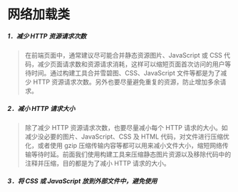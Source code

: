 # 网络加载类
##### 1．减少 HTTP 资源请求次数
> 在前端页面中，通常建议尽可能合并静态资源图片、JavaScript 或 CSS 代码，减少页面请求数和资源请求消耗，这样可以缩短页面首次访问的用户等待时间。通过构建工具合并雪碧图、CSS、JavaScript 文件等都是为了减少 HTTP 资源请求次数。另外也要尽量避免重复的资源，防止增加多余请求。

##### 2．减小 HTTP 请求大小
> 除了减少 HTTP 资源请求次数，也要尽量减小每个 HTTP 请求的大小。如减少没必要的图片、JavaScript、CSS 及 HTML 代码，对文件进行压缩优化，或者使用 gzip 压缩传输内容等都可以用来减小文件大小，缩短网络传输等待时延。前面我们使用构建工具来压缩静态图片资源以及移除代码中的注释并压缩，目的都是为了减小 HTTP 请求的大小。

##### 3．将 CSS 或 JavaScript 放到外部文件中，避免使用<style>或<script>标签直接引入

> 在 HTML 文件中引用外部资源可以有效利用浏览器的静态资源缓存，但有时候在移动端页面 CSS 或 JavaScript 比较简单的情况下为了减少请求，也会将 CSS 或 JavaScript 直接写到 HTML 里面，具体要根据 CSS 或 JavaScript 文件的大小和业务的场景来分析。如果 CSS 或 JavaScript 文件内容较多，业务逻辑较复杂，建议放到外部文件引入。

```
<link rel="stylesheet" href="//cdn.domain.com/path/main.css" >
...
<script src="//cdn.domain.com/path/main.js"></script>
```
##### 4．避免页面中空的 href 和 src
> 当<link>标签的 href 属性为空，或<script>、<img>、<iframe>标签的 src 属性为空时，浏览器在渲染的过程中仍会将 href 属性或 src 属性中的空内容进行加载，直至加载失败，这样就阻塞了页面中其他资源的下载进程，而且最终加载到的内容是无效的，因此要尽量避免。

```
<!--不推荐-->
<img src="" alt="photo" >
<a href="">点击链接</a>
```
##### 5．为 HTML 指定 Cache-Control 或 Expires
> 为 HTML 内容设置 Cache-Control 或 Expires 可以将 HTML 内容缓存起来，避免频繁向服务器端发送请求。前面讲到，在页面 Cache-Control 或 Expires 头部有效时，浏览器将直接从缓存中读取内容，不向服务器端发送请求。

```
<meta http-equiv="Cache-Control" content="max-age=7200">
<meta http-equiv="Expires" content="Mon,20Jul201623:00:00GMT">
```
##### 6．合理设置 Etag 和 Last-Modified
> 合理设置 Etag 和 Last-Modified 使用浏览器缓存，对于未修改的文件，静态资源服务器会向浏览器端返回304，让浏览器从缓存中读取文件，减少 Web 资源下载的带宽消耗并降低服务器负载。

```
<meta http-equiv="last-modified" content="Sun,05 Nov 2017 13:45:57 GMT">
```
##### 7．减少页面重定向
> 页面每次重定向都会延长页面内容返回的等待延时，一次重定向大约需要200毫秒不等的时间开销（无缓存），为了保证用户尽快看到页面内容，要尽量避免页面重定向。

##### 8．使用静态资源分域存放来增加下载并行数
> 浏览器在同一时刻向同一个域名请求文件的并行下载数是有限的，因此可以利用多个域名的主机来存放不同的静态资源，增大页面加载时资源的并行下载数，缩短页面资源加载的时间。通常根据多个域名来分别存储 JavaScript、CSS 和图片文件。


```
<link rel="stylesheet" href="//cdn1.domain.com/path/main.css" >
...
<script src="//cdn2.domain.com/path/main.js"></script>
```

##### 9．使用静态资源 CDN 来存储文件
> 如果条件允许，可以利用 CDN 网络加快同一个地理区域内重复静态资源文件的响应下载速度，缩短资源请求时间。


##### 10．使用 CDN Combo 下载传输内容
> CDN Combo 是在 CDN 服务器端将多个文件请求打包成一个文件的形式来返回的技术，这样可以实现 HTTP 连接传输的一次性复用，减少浏览器的 HTTP 请求数，加快资源下载速度。例如同一个域名 CDN 服务器上的 a.js，b.js，c.js 就可以按如下方式在一个请求中下载。


```
<script src="//cdn.domain.com/path/a.js,b.js,c.js"></script>
```
##### 11．使用可缓存的 AJAX
> 对于返回内容相同的请求，没必要每次都直接从服务端拉取，合理使用 AJAX 缓存能加快 AJAX 响应速度并减轻服务器压力。
```
$.ajax({
    url : url,
    type : 'get',
    cache : true, //推荐使用缓存
    data : {},
    success (){//...},
    error (){//...}
});
```
##### 12．使用 GET 来完成 AJAX 请求
> 使用 XMLHttpRequest 时，浏览器中的 POST 方法会发起两次 TCP 数据包传输，首先发送文件头，然后发送 HTTP 正文数据。而使用 GET 时只发送头部，所以在拉取服务端数据时使用 GET 请求效率更高。

```
$.ajax({
    url : url,
    type : 'get', //推荐使用get完成请求
    data : {},
    success (){//...},
    error(){//...}
});
```
##### 13．减少 Cookie 的大小并进行 Cookie 隔离

> HTTP 请求通常默认带上浏览器端的 Cookie 一起发送给服务器，所以在非必要的情况下，要尽量减少 Cookie 来减小 HTTP 请求的大小。对于静态资源，尽量使用不同的域名来存放，因为 Cookie 默认是不能跨域的，这样就做到了不同域名下静态资源请求的 Cookie 隔离。

##### 14．缩小 favicon.ico 并缓存

> 有利于 favicon.ico 的重复加载，因为一般一个 Web 应用的 favicon.ico 是很少改变的。

##### 15．推荐使用异步 JavaScript 资源

> 异步的 JavaScript 资源不会阻塞文档解析，所以允许在浏览器中优先渲染页面，延后加载脚本执行。例如 JavaScript 的引用可以如下设置，也可以使用模块化加载机制来实现。

```
<script src="main.js" defer></script>
<script src="main.js" async></script>
```
> 使用 async 时，加载和渲染后续文档元素的过程和 main.js 的加载与执行是并行的。使用 defer 时，加载后续文档元素的过程和 main.js 的加载是并行的，但是 main.js 的执行要在页面所有元素解析完成之后才开始执行。


##### 16．消除阻塞渲染的 CSS 及 JavaScript

> 对于页面中加载时间过长的 CSS 或 JavaScript 文件，需要进行合理拆分或延后加载，保证关键路径的资源能快速加载完成。

##### 17．避免使用 CSS import 引用加载 CSS

> CSS 中的 ＠import 可以从另一个样式文件中引入样式，但应该避免这种用法，因为这样会增加 CSS 资源加载的关键路径长度，带有 ＠import 的 CSS 样式需要在 CSS 文件串行解析到 @import 时才会加载另外的 CSS 文件，大大延后 CSS 渲染完成的时间。

```
<!--不推荐-->
<style>
    @import "path/main.css";
</style>

<!--推荐-->
<link rel="stylesheet" href="//cdn1.domain.com/path/main.css" >
```
# 页面渲染类

##### 1．把 CSS 资源引用放到 HTML 文件顶部

> 一般推荐将所有 CSS 资源尽早指定在 HTML 文档 <head> 中，这样浏览器可以优先下载 CSS 并尽早完成页面渲染。

##### 2．JavaScript 资源引用放到 HTML 文件底部

> JavaScript 资源放到 HTML 文档底部可以防止 JavaScript 的加载和解析执行对页面渲染造成阻塞。由于 JavaScript 资源默认是解析阻塞的，除非被标记为异步或者通过其他的异步方式加载，否则会阻塞 HTML DOM 解析和 CSS 渲染的过程。

##### 3．尽量预先设定图片等大小

> 在加载大量的图片元素时，尽量预先限定图片的尺寸大小，否则在图片加载过程中会更新图片的排版信息，产生大量的重排

##### 4．不要在 HTML 中直接缩放图片

> 在 HTML 中直接缩放图片会导致页面内容的重排重绘，此时可能会使页面中的其他操作产生卡顿，因此要尽量减少在页面中直接进行图片缩放。

##### 5．减少 DOM 元素数量和深度

> HTML 中标签元素越多，标签的层级越深，浏览器解析 DOM 并绘制到浏览器中所花的时间就越长，所以应尽可能保持 DOM 元素简洁和层级较少。

```
<!--不推荐-->
<div>
    <span>
        <a href="javascript:void(0);">
            <img src="./path/photo.jpg" alt="图片">
        </a>
    </span>
</div>

<!--推荐-->
<img src="./path/photo.jpg" alt="图片" >
```

##### 6．尽量避免在选择器末尾添加通配符

> CSS 解析匹配到 渲染树的过程是从右到左的逆向匹配，在选择器末尾添加通配符至少会增加一倍多计算量。

##### 7 ．减少使用关系型样式表的写法

> 直接使用唯一的类名即可最大限度的提升渲染引擎绘制渲染树等效率

##### 8．尽量减少使用JS动画

> JS 直接操作 DOM 极容易引起页面的重排

##### 9．CSS 动画使用 translate、scale 代替 top、height

> 尽量使用 CSS3 的 translate、scale 属性代替 top、left 和 height、width，避免大量的重排计算

##### 10．尽量避免使用<table>、<iframe><table> 内容的渲染是将 table 的 DOM 渲染树全部生成完并一次性绘制到页面上的，所以在长表格渲染时很耗性能，应该尽量避免使用它，可以考虑使用列表元素 <ul> 代替。尽量使用异步的方式动态添加 iframe，因为 iframe 内资源的下载进程会阻塞父页面静态资源的下载与 CSS 及 HTML DOM 的解析。

##### 11．避免运行耗时的 JavaScript

> 长时间运行的 JavaScript 会阻塞浏览器构建 DOM 树、DOM 渲染树、渲染页面。所以，任何与页面初次渲染无关的逻辑功能都应该延迟加载执行，这和 JavaScript 资源的异步加载思路是一致的。

##### 12．避免使用 CSS 表达式或 CSS 滤镜

> CSS 表达式或 CSS 滤镜的解析渲染速度是比较慢的，在有其他解决方案的情况下应该尽量避免使用。
```
//不推荐
.opacity{
    filter : progid : DXImageTransform.Microsoft.Alpha( opacity = 50 );
}
```

# 图片类
##### 1．图片压缩处理
> 在移动端，通常要保证页面中一切用到的图片都是经过压缩优化处理的，而不是以原图的形式直接使用的，因为那样很消耗流量，而且加载时间更长。

##### 2．使用较小的图片，合理使用 base64 内嵌图片
> 在页面使用的背景图片不多且较小的情况下，可以将图片转化成 base64 编码嵌入到 HTML 页面或 CSS 文件中，这样可以减少页面的 HTTP 请求数。需要注意的是，要保证图片较小，一般图片大小超过 2KB 就不推荐使用 base64 嵌入显示了。

```
.class-name{
    background-image : url('data:image/png;base64,iVBORw0KGgoAAAANSUhEUgAAAAoAAAALCAMAAABxsOwqAAAAYFBMVEWnxwusyQukxQudwQyZvgyhxAyfwgyxzAsUHQGOuA0aJAERGAFIXwSTugyEqgtqhghQZgUwQQIpOQKbuguVtQuKrAuCowp2kQlheghTbQZHWQU7SwVAVgQ6TgQlLwMeKwFOemyQAAAAVElEQVQI1y3JVRaAIAAF0UconXbvf5ei8HfPDIQQhBAAFE10iKig3SLRNN4SP/p+N08VC0YnfIlNWtqIkhg/TPYbCvhqdHAWRXPZSp3g3CWZvVLXC6OJA3ukv0AaAAAAAElFTkSuQmCC');
}
```

##### 3．使用更高压缩比格式的图片

> 使用具有较高压缩比格式的图片，如 webp（需要设计降级兼容方案）等。在同等图片画质的情况下，高压缩比格式的图片体积更小，能够更快完成文件传输，节省网络流量。

```
<img src="//cdn.domain.com/path/photo.webp" alt="webp格式图片" >
```

##### 4．图片懒加载

> 为了保证页面内容的最小化，加速页面的渲染，尽可能节省移动端网络流量，页面中的图片资源推荐使用懒加载实现，在页面滚动时动态载入图片。

```
<img data-src="//cdn.domain.com/path/photo.jpg" alt="懒加载图片" >
```

##### 5．使用 MediaQuery 或 srcset 根据不同屏幕加载不同大小图片

> 在介绍响应式的章节中我们了解到，针对不同的移动端屏幕尺寸和分辨率，输出不同大小的图片或背景图能保证在用户体验不降低的前提下节省网络流量，加快部分机型的图片加载速度，这在移动端非常值得推荐。

##### 6．使用 iconfont 代替图片图标

> 在页面中尽可能使用 iconfont 来代替图片图标，这样做的好处有以下几个：
使用 iconfont 体积较小，而且是矢量图，因此缩放时不会失真；
可以方便地修改图片大小尺寸和呈现颜色。
但是需要注意的是，iconfont 引用不同 webfont 格式时的兼容性写法，根据经验推荐尽量按照以下顺序书写，否则不容易兼容到所有的浏览器上。


```
@font-face{
    font-family:iconfont;
    src:url("./iconfont.eot");
    src:url("./iconfont.eot?#iefix")  format("eot"),
        url("./iconfont.woff")  format("woff"),
        url("./iconfont.ttf")  format("truetype");
}
```

##### 7．定义图片大小限制

> 加载的单张图片一般建议不超过 30KB，避免大图片加载时间长而阻塞页面其他资源的下载，因此推荐在 10KB 以内。如果用户上传的图片过大，建议设置告警系统，帮助我们观察了解整个网站的图片流量情况，做出进一步的改善。

##### 8．强缓存策略

> 对于一些「永远」不会变的图片可以使用强缓存的方式缓存在用户的浏览器上。

# 脚本类
##### 1．尽量使用 id

> 选择器选择页面 DOM 元素时尽量使用 id 选择器，因为 id 选择器速度最快。

##### 2．合理缓存 DOM 对象

> 对于需要重复使用的 DOM 对象，要优先设置缓存变量，避免每次使用时都要从整个DOM树中重新查找。

```
//不推荐
$('#mod.active').remove('active');
$('#mod.not-active').addClass('active');

//推荐
let $mod=$('#mod');
$mod.find('.active').remove('active');
$mod.find('.not-active').addClass('active');
```

##### 3．页面元素尽量使用事件代理，避免直接事件绑定

> 使用事件代理可以避免对每个元素都进行绑定，并且可以避免出现内存泄露及需要动态添加元素的事件绑定问题，所以尽量不要直接使用事件绑定。

```
//不推荐
$('.btn').on('click',function(e){
    console.log(this);
});

//推荐
$('body').on('click','.btn',function(e){
    console.log(this);
});
```

##### 4．使用 touchstart 代替 click

> 由于移 动端屏幕的设计， touchstart 事件和 click 事件触发时间之间存在 300 毫秒的延时，所以在页面中没有实现 touchmove 滚动处理的情况下，可以使用 touchstart 事件来代替元素的 click 事件，加快页面点击的响应速度，提高用户体验。但同时我们也要注意页面重叠元素 touch 动作的点击穿透问题。

```
//不推荐
$('body').on('click','.btn',function(e){
    console.log(this);
});

//推荐
$('body').on('touchstart','.btn',function(e){
    console.log(this);
});
```

##### 5．避免 touchmove、scroll 连续事件处理

> 需要对 touchmove、scroll 这类可能连续触发回调的事件设置事件节流，例如设置每隔 16ms（60 帧的帧间隔为 16.7ms，因此可以合理地设置为 16ms ）才进行一次事件处理，避免频繁的事件调用导致移动端页面卡顿。

```
//不推荐
$('.scroller').on('touchmove','.btn',function(e){
    console.log(this);
});

//推荐
$('.scroller').on('touchmove','.btn',function(e){
    let self=this;
    setTimeout(function(){
        console.log(self);
    },16);
});
```

##### 6．避免使用 eval、with，使用 join 代替连接符＋，推荐使用 ECMAScript6 的字符串模板

> 这些都是一些基础的安全脚本编写问题，尽可能使用较高效率的特性来完成这些操作，避免不规范或不安全的写法。

###### 7．尽量使用 ECMAScript6＋的特性来编程

> ECMAScript6＋ 一定程度上更加安全高效，而且部分特性执行速度更快，也是未来规范的需要，所以推荐使用 ECMAScript6＋ 的新特性来完成后面的开发。

# 渲染类
##### 1．使用 Viewport 固定屏幕渲染，可以加速页面渲染内容

> 一般认为，在移动端设置 Viewport 可以加速页面的渲染，同时可以避免缩放导致页面重排重绘。在移动端固定 Viewport 设置的方法如下。

```
<!--设置viewport不缩放-->
<meta name="viewport" content="width=device-width,initial-scale=1.0,maximum-scale=1.0,user-scalable=no">
```

##### 2．避免各种形式重排重绘

> 页面的重排重绘很耗性能，所以一定要尽可能减少页面的重排重绘，例如页面图片大小变化、元素位置变化等这些情况都会导致重排重绘。

##### 3．使用 CSS3 动画，开启GPU加速

> 使用 CSS3 动画时可以设置 transform:translateZ(0) 来开启移动设备浏览器的GPU图形处理加速，让动画过程更加流畅，但需要注意的是，在 Native WebView 下 GPU 加速有几率产生 App Crash。

```
-webkit-transform:translateZ(0);
    -ms-transform:translateZ(0);
     -o-transform:translateZ(0);
        transform:translateZ(0);
```

##### 4．合理使用 Canvas 和 requestAnimationFrame

> 选择 Canvas 或 requestAnimationFrame 等更高效的动画实现方式，尽量避免使用 setTimeout、setInterval 等方式来直接处理连续动画。

##### 5．SVG 代替图片

> 部分情况下可以考虑使用 SVG 代替图片实现动画，因为使用 SVG 格式内容更小，而且 SVG DOM 结构方便调整。

##### 6．不滥用 float

> 在 DOM 渲染树生成后的布局渲染阶段，使用 float 的元素布局计算比较耗性能，所以尽量减少 float 的使用，推荐使用固定布局或 flex-box 弹性布局的方式来实现页面元素布局。

##### 7．不滥用 web 字体或过多 font-size 声明

> 过多的 font-size 声明会增加字体的大小计算，而且也没有必要的。

##### 8．做好脚本容错

> 脚本容错可以避免「非正常环境」的执行错误影响页面的加载和不相关功能的使用

































                